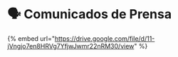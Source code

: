 # 🗣️ Comunicados de Prensa

{% embed url="https://drive.google.com/file/d/11-jVngjo7en8HRVg7YfjwJwmr22nRM30/view" %}